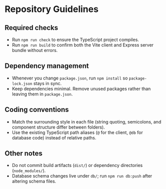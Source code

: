 # Repository Guidelines

## Required checks
- Run `npm run check` to ensure the TypeScript project compiles.
- Run `npm run build` to confirm both the Vite client and Express server bundle without errors.

## Dependency management
- Whenever you change `package.json`, run `npm install` so `package-lock.json` stays in sync.
- Keep dependencies minimal. Remove unused packages rather than leaving them in `package.json`.

## Coding conventions
- Match the surrounding style in each file (string quoting, semicolons, and component structure differ between folders).
- Use the existing TypeScript path aliases (`@` for the client, `@db` for database code) instead of relative paths.

## Other notes
- Do not commit build artifacts (`dist/`) or dependency directories (`node_modules/`).
- Database schema changes live under `db/`; run `npm run db:push` after altering schema files.
